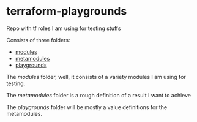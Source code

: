 # terraform-playgrounds
Repo with tf roles I am using for testing stuffs

Consists of three folders:
- [modules](modules)
- [metamodules](metamodules)
- [playgrounds](playgrounds)

The _modules_ folder, well, it consists of a variety modules I am using for testing.

The _metamodules_ folder is a rough definition of a result I want to achieve

The _playgrounds_ folder will be mostly a value definitions for the metamodules.  